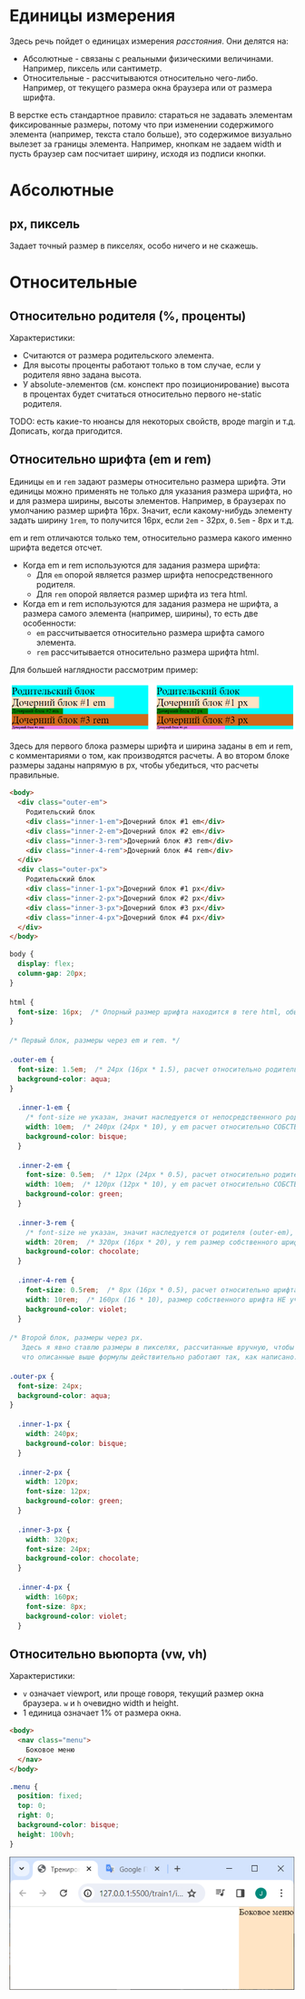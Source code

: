 # Единицы измерения

Здесь речь пойдет о единицах измерения *расстояния*. Они делятся на:

* Абсолютные - связаны с реальными физическими величинами. Например, пиксель или сантиметр.
* Относительные - рассчитываются относительно чего-либо. Например, от текущего размера окна браузера или от размера шрифта.

В верстке есть стандартное правило: стараться не задавать элементам фиксированные размеры, потому что при изменении содержимого элемента (например, текста стало больше), это содержимое визуально вылезет за границы элемента. Например, кнопкам не задаем width и пусть браузер сам посчитает ширину, исходя из подписи кнопки.

# Абсолютные

## px, пиксель

Задает точный размер в пикселях, особо ничего и не скажешь.

# Относительные

## Относительно родителя (%, проценты)

Характеристики:

* Считаются от размера родительского элемента.
* Для высоты проценты работают только в том случае, если у родителя явно задана высота.
* У absolute-элементов (см. конспект про позиционирование) высота в процентах будет считаться относительно первого не-static родителя.

TODO: есть какие-то нюансы для некоторых свойств, вроде margin и т.д. Дописать, когда пригодится.

## Относительно шрифта (em и rem)

Единицы `em` и `rem`  задают размеры относительно размера шрифта. Эти единицы можно применять не только для указания размера шрифта, но и для размера ширины, высоты элементов. Например, в браузерах по умолчанию размер шрифта 16px. Значит, если какому-нибудь элементу задать ширину `1rem`, то получится 16px, если `2em` - 32px, `0.5em` - 8px и т.д.

em и rem отличаются только тем, относительно размера какого именно шрифта ведется отсчет.

* Когда em и rem используются для задания размера шрифта:
  * Для `em` опорой является размер шрифта непосредственного родителя.
  * Для `rem` опорой является размер шрифта из тега html.
* Когда em и rem используются для задания размера не шрифта, а размера самого элемента (например, ширины), то есть две особенности:
  * `em` рассчитывается относительно размера шрифта самого элемента.
  * `rem` рассчитывается относительно размера шрифта html.

Для большей наглядности рассмотрим пример:

<img src="img/em-rem-diff.png" alt="em-rem-diff" style="zoom:80%;" />

Здесь для первого блока размеры шрифта и ширина заданы в em и rem, с комментариями о том, как производятся расчеты. А во втором блоке размеры заданы напрямую в px, чтобы убедиться, что расчеты правильные.

```html
<body>
  <div class="outer-em">
    Родительский блок
    <div class="inner-1-em">Дочерний блок #1 em</div>
    <div class="inner-2-em">Дочерний блок #2 em</div>
    <div class="inner-3-rem">Дочерний блок #3 rem</div>
    <div class="inner-4-rem">Дочерний блок #4 rem</div>
  </div>
  <div class="outer-px">
    Родительский блок
    <div class="inner-1-px">Дочерний блок #1 px</div>
    <div class="inner-2-px">Дочерний блок #2 px</div>
    <div class="inner-3-px">Дочерний блок #3 px</div>
    <div class="inner-4-px">Дочерний блок #4 px</div>
  </div>
</body>
```

```css
body {
  display: flex;
  column-gap: 20px;
}

html {
  font-size: 16px;  /* Опорный размер шрифта находится в теге html, обычно браузеры ставят его в 16px */
}

/* Первый блок, размеры через em и rem. */

.outer-em {
  font-size: 1.5em;  /* 24px (16px * 1.5), расчет относительно родительского размера шрифта. */
  background-color: aqua;
}

  .inner-1-em {
    /* font-size не указан, значит наследуется от непосредственного родителя (outer-em) - 24px. */
    width: 10em;  /* 240px (24px * 10), у em расчет относительно СОБСТВЕННОГО размера шрифта, а он унаследовался, 24px. */
    background-color: bisque;
  }

  .inner-2-em {
    font-size: 0.5em;  /* 12px (24px * 0.5), расчет относительно родительского размера шрифта. */
    width: 10em;  /* 120px (12px * 10), у em расчет относительно СОБСТВЕННОГО размера шрифта, а он рассчитался как 12px. */
    background-color: green;
  }

  .inner-3-rem {
    /* font-size не указан, значит наследуется от родителя (outer-em), 24px. */
    width: 20rem;  /* 320px (16px * 20), у rem размер собственного шрифта НЕ учитывается, рассчет от шрифта html. */
    background-color: chocolate;
  }

  .inner-4-rem {
    font-size: 0.5rem;  /* 8px (16px * 0.5), расчет относительно шрифта из html. */
    width: 10rem;  /* 160px (16 * 10), размер собственного шрифта НЕ учитывается, рассчет от шрифта html. */
    background-color: violet;
  }

/* Второй блок, размеры через px.
   Здесь я явно ставлю размеры в пикселях, рассчитанные вручную, чтобы показать,
   что описанные выше формулы действительно работают так, как написано. */

.outer-px {
  font-size: 24px;
  background-color: aqua;
}

  .inner-1-px {
    width: 240px;
    background-color: bisque;
  }

  .inner-2-px {
    width: 120px;
    font-size: 12px;
    background-color: green;
  }

  .inner-3-px {
    width: 320px;
    font-size: 24px;
    background-color: chocolate;
  }

  .inner-4-px {
    width: 160px;
    font-size: 8px;
    background-color: violet;
  }
```



## Относительно вьюпорта (vw, vh)

Характеристики:

* `v` означает viewport, или проще говоря, текущий размер окна браузера. `w` и `h` очевидно width и height.
* 1 единица означает 1% от размера окна.

```html
<body>
  <nav class="menu">
    Боковое меню
  </nav>
</body>
```

```css
.menu {
  position: fixed;
  top: 0;
  right: 0;
  background-color: bisque;
  height: 100vh;
}
```

<img src="img/vh.png" alt="vh" style="zoom:80%;" />

